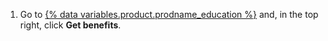 1. Go to [{% data variables.product.prodname_education %}](https://education.github.com) and, in the top right, click **Get benefits**.
